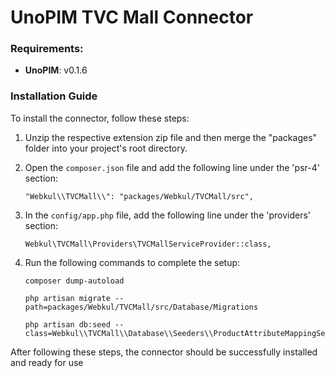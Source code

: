 # UnoPIM TVC Mall Connector

### Requirements:

* **UnoPIM**: v0.1.6

### Installation Guide

To install the connector, follow these steps:

1. Unzip the respective extension zip file and then merge the "packages" folder into your project's root directory.

2. Open the `composer.json` file and add the following line under the 'psr-4' section:

   ```
   "Webkul\\TVCMall\\": "packages/Webkul/TVCMall/src",
   ```

3. In the `config/app.php` file, add the following line under the 'providers' section:

   ```
   Webkul\TVCMall\Providers\TVCMallServiceProvider::class,
   ```

4. Run the following commands to complete the setup:

   ```
   composer dump-autoload
   ```

   ```
   php artisan migrate --path=packages/Webkul/TVCMall/src/Database/Migrations
   ```

   ```
   php artisan db:seed --class=Webkul\\TVCMall\\Database\\Seeders\\ProductAttributeMappingSeeder
   ```

After following these steps, the connector should be successfully installed and ready for use